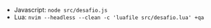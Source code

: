 - Javascript: `node src/desafio.js`
- Lua: `nvim --headless --clean -c 'luafile src/desafio.lua' +qa`
